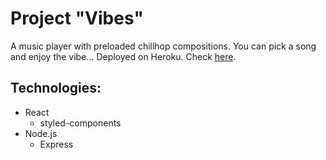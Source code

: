 # Project "Vibes"

A music player with preloaded chillhop compositions. You can pick a song and enjoy the vibe...
Deployed on Heroku. Check [here](https://vibes-music-player.herokuapp.com/).

## Technologies:


- React
  - styled-components
- Node.js
  - Express
